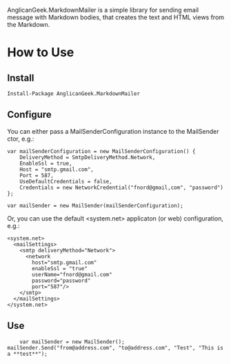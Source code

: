 AnglicanGeek.MarkdownMailer is a simple library for sending email message with Markdown bodies, that creates the text and HTML views from the Markdown.

# How to Use

## Install

    Install-Package AnglicanGeek.MarkdownMailer

## Configure

You can either pass a MailSenderConfiguration instance to the MailSender ctor, e.g.:

    var mailSenderConfiguration = new MailSenderConfiguration() {
        DeliveryMethod = SmtpDeliveryMethod.Network,
        EnableSsl = true,
        Host = "smtp.gmail.com",
        Port = 587,
        UseDefaultCredentials = false,
        Credentials = new NetworkCredential("fnord@gmail,com", "password")
    };

    var mailSender = new MailSender(mailSenderConfiguration);

Or, you can use the default <system.net> applicaton (or web) configuration, e.g.:

    <system.net>
      <mailSettings>
        <smtp deliveryMethod="Network">
          <network 
		    host="smtp.gmail.com" 
			enableSsl = "true" 
            userName="fnord@gmail.com" 
            password="password" 
			port="587"/>
        </smtp>
      </mailSettings>
    </system.net>

## Use

		var mailSender = new MailSender();
    mailSender.Send("from@address.com", "to@address.com", "Test", "This is a **test**");